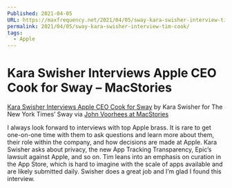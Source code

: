 ```yaml
---
Published: 2021-04-05
URL: https://maxfrequency.net/2021/04/05/sway-kara-swisher-interview-tim-cook/
permalink: 2021/04/05/sway-kara-swisher-interview-tim-cook/
tags:
  - Apple
---
```

# Kara Swisher Interviews Apple CEO Cook for Sway – MacStories

[Kara Swisher Interviews Apple CEO Cook for Sway](https://podcasts.apple.com/us/podcast/sway/id1528594034) by Kara Swisher for The New York Times’ Sway via [John Voorhees at MacStories](https://www.macstories.net/news/kara-swisher-interviews-apple-ceo-cook-for-sway/)

I always look forward to interviews with top Apple brass. It is rare to get one-on-one time with them to ask questions and learn more about them, their role within the company, and how decisions are made at Apple. Kara Swisher asks about privacy, the new App Tracking Transparency, Epic’s lawsuit against Apple, and so on. Tim leans into an emphasis on curation in the App Store, which is hard to imagine with the scale of apps available and are likely submitted daily. Swisher does a great job and I’m glad I found this interview. 